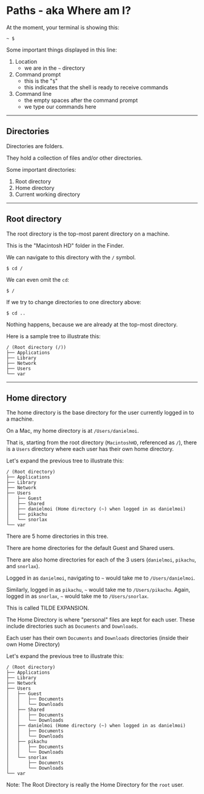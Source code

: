 # Paths - aka Where am I?

At the moment, your terminal is showing this:
```
~ $
```

Some important things displayed in this line:
1. Location
    - we are in the `~` directory
2. Command prompt
    - this is the "`$`"
    - this indicates that the shell is ready to receive commands
3. Command line
    - the empty spaces after the command prompt
    - we type our commands here


---
## Directories
Directories are folders.

They hold a collection of files and/or other directories.

Some important directories:
1. Root directory
2. Home directory
3. Current working directory



---
## Root directory
The root directory is the top-most parent directory on a machine.

This is the "Macintosh HD" folder in the Finder.

We can navigate to this directory with the `/` symbol.

```
$ cd /
```

We can even omit the `cd`:
```
$ /
```

If we try to change directories to one directory above:
```
$ cd ..
```

Nothing happens, because we are already at the top-most directory.

Here is a sample tree to illustrate this:
```
/ (Root directory (/))
├── Applications
├── Library
├── Network
├── Users
└── var
```


---
## Home directory
The home directory is the base directory for the user currently logged in to a machine.

On a Mac, my home directory is at `/Users/danielmoi`.

That is, starting from the root directory (`MacintoshHD`, referenced as `/`),
there is a `Users` directory where each user has their own home directory.

Let's expand the previous tree to illustrate this:

```
/ (Root directory)
├── Applications
├── Library
├── Network
├── Users
│   ├── Guest
│   ├── Shared
│   ├── danielmoi (Home directory (~) when logged in as danielmoi)
│   ├── pikachu
│   └── snorlax
└── var
```

There are 5 home directories in this tree.

There are home directories for the default Guest and Shared users.

There are also home directories for each of the 3 users (`danielmoi`, `pikachu`, and `snorlax`).

Logged in as `danielmoi`, navigating to `~` would take me to `/Users/danielmoi`.

Similarly, logged in as `pikachu`, `~` would take me to `/Users/pikachu`.
Again, logged in as `snorlax`, `~` would take me to `/Users/snorlax`.

This is called TILDE EXPANSION.

The Home Directory is where "personal" files are kept for each user.
These include directories such as `Documents` and `Downloads`.

Each user has their own `Documents` and `Downloads` directories (inside their own Home Directory)

Let's expand the previous tree to illustrate this:
```
/ (Root directory)
├── Applications
├── Library
├── Network
├── Users
│   ├── Guest
│   │   ├── Documents
│   │   └── Downloads
│   ├── Shared
│   │   ├── Documents
│   │   └── Downloads
│   ├── danielmoi (Home directory (~) when logged in as danielmoi)
│   │   ├── Documents
│   │   └── Downloads
│   ├── pikachu
│   │   ├── Documents
│   │   └── Downloads
│   └── snorlax
│       ├── Documents
│       └── Downloads
└── var
```

Note: The Root Directory is really the Home Directory for the `root` user.
